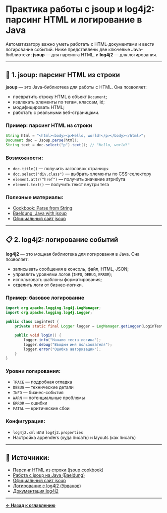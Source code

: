 # Практика работы с jsoup и log4j2: парсинг HTML и логирование в Java

Автоматизатору важно уметь работать с HTML-документами и вести логирование событий. Ниже представлены две ключевые Java-библиотеки: **jsoup** — для парсинга HTML, и **log4j2** — для логирования.

---

## 🧾 1. jsoup: парсинг HTML из строки

**jsoup** — это Java-библиотека для работы с HTML. Она позволяет:

- превратить строку HTML в объект `Document`;
- извлекать элементы по тегам, классам, id;
- модифицировать HTML;
- работать с реальными веб-страницами.

### Пример: парсинг HTML из строки
```java
String html = "<html><body><p>Hello, world!</p></body></html>";
Document doc = Jsoup.parse(html);
String text = doc.select("p").text(); // "Hello, world!"
```

### Возможности:
- `doc.title()` — получить заголовок страницы
- `doc.select("div.class")` — выбрать элементы по CSS-селектору
- `element.attr("href")` — получить значение атрибута
- `element.text()` — получить текст внутри тега

### Полезные материалы:
- [Cookbook: Parse from String](https://jsoup.org/cookbook/input/parse-document-from-string)
- [Baeldung: Java with jsoup](https://www.baeldung.com/java-with-jsoup)
- [Официальный сайт jsoup](https://jsoup.org/)

---

## 📋 2. log4j2: логирование событий

**log4j2** — это мощная библиотека для логирования в Java. Она позволяет:

- записывать сообщения в консоль, файл, HTML, JSON;
- управлять уровнями логов (`INFO`, `DEBUG`, `ERROR`);
- использовать шаблоны форматирования;
- отделить логи от бизнес-логики.

### Пример: базовое логирование
```java
import org.apache.logging.log4j.LogManager;
import org.apache.logging.log4j.Logger;

public class LoginTest {
    private static final Logger logger = LogManager.getLogger(LoginTest.class);

    public void login() {
        logger.info("Начало теста логина");
        logger.debug("Вводим имя пользователя");
        logger.error("Ошибка авторизации");
    }
}
```

### Уровни логирования:
- `TRACE` — подробная отладка
- `DEBUG` — технические детали
- `INFO` — бизнес-события
- `WARN` — потенциальные проблемы
- `ERROR` — ошибки
- `FATAL` — критические сбои

### Конфигурация:
- `log4j2.xml` или `log4j2.properties`
- Настройка appenders (куда писать) и layouts (как писать)

---

## 🔗 Источники:

- [Парсинг HTML из строки (jsoup cookbook)](https://jsoup.org/cookbook/input/parse-document-from-string)
- [Работа с jsoup на Java (Baeldung)](https://www.baeldung.com/java-with-jsoup)
- [Официальный сайт jsoup](https://jsoup.org/)
- [Логирование с log4j2 (Урванов)](https://urvanov.ru/2019/07/04/логирование-с-log4j-2-в-java/)
- [Документация log4j2](https://logging.apache.org/log4j/2.12.x/)
---
[**← Назад к оглавлению**](../README.md)

